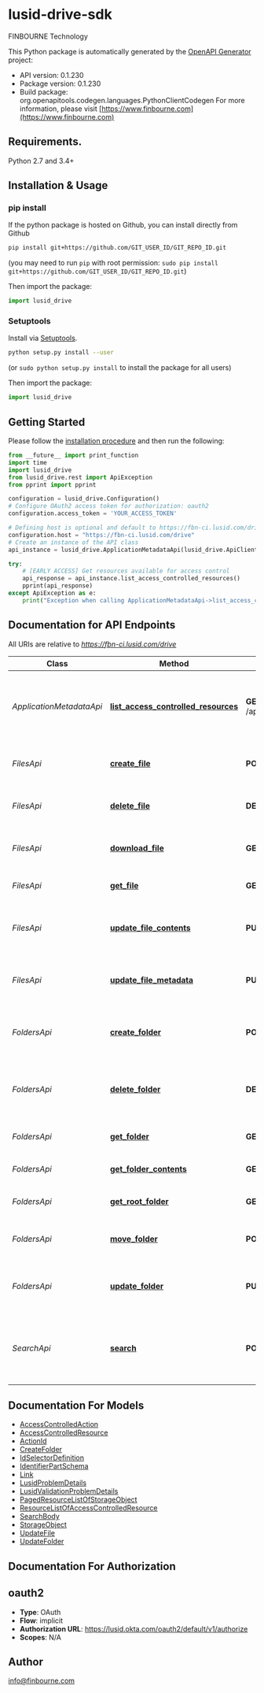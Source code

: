 # lusid-drive-sdk
FINBOURNE Technology

This Python package is automatically generated by the [OpenAPI Generator](https://openapi-generator.tech) project:

- API version: 0.1.230
- Package version: 0.1.230
- Build package: org.openapitools.codegen.languages.PythonClientCodegen
For more information, please visit [https://www.finbourne.com](https://www.finbourne.com)

## Requirements.

Python 2.7 and 3.4+

## Installation & Usage
### pip install

If the python package is hosted on Github, you can install directly from Github

```sh
pip install git+https://github.com/GIT_USER_ID/GIT_REPO_ID.git
```
(you may need to run `pip` with root permission: `sudo pip install git+https://github.com/GIT_USER_ID/GIT_REPO_ID.git`)

Then import the package:
```python
import lusid_drive 
```

### Setuptools

Install via [Setuptools](http://pypi.python.org/pypi/setuptools).

```sh
python setup.py install --user
```
(or `sudo python setup.py install` to install the package for all users)

Then import the package:
```python
import lusid_drive
```

## Getting Started

Please follow the [installation procedure](#installation--usage) and then run the following:

```python
from __future__ import print_function
import time
import lusid_drive
from lusid_drive.rest import ApiException
from pprint import pprint

configuration = lusid_drive.Configuration()
# Configure OAuth2 access token for authorization: oauth2
configuration.access_token = 'YOUR_ACCESS_TOKEN'

# Defining host is optional and default to https://fbn-ci.lusid.com/drive
configuration.host = "https://fbn-ci.lusid.com/drive"
# Create an instance of the API class
api_instance = lusid_drive.ApplicationMetadataApi(lusid_drive.ApiClient(configuration))

try:
    # [EARLY ACCESS] Get resources available for access control
    api_response = api_instance.list_access_controlled_resources()
    pprint(api_response)
except ApiException as e:
    print("Exception when calling ApplicationMetadataApi->list_access_controlled_resources: %s\n" % e)

```

## Documentation for API Endpoints

All URIs are relative to *https://fbn-ci.lusid.com/drive*

Class | Method | HTTP request | Description
------------ | ------------- | ------------- | -------------
*ApplicationMetadataApi* | [**list_access_controlled_resources**](docs/ApplicationMetadataApi.md#list_access_controlled_resources) | **GET** /api/metadata/access/resources | [EARLY ACCESS] Get resources available for access control
*FilesApi* | [**create_file**](docs/FilesApi.md#create_file) | **POST** /api/files | [BETA] Uploads a file to Lusid Drive.
*FilesApi* | [**delete_file**](docs/FilesApi.md#delete_file) | **DELETE** /api/files/{id} | [BETA] Deletes a file from Drive.
*FilesApi* | [**download_file**](docs/FilesApi.md#download_file) | **GET** /api/files/{id}/contents | [BETA] Download the file from Drive.
*FilesApi* | [**get_file**](docs/FilesApi.md#get_file) | **GET** /api/files/{id} | [BETA] Get a file stored in Drive.
*FilesApi* | [**update_file_contents**](docs/FilesApi.md#update_file_contents) | **PUT** /api/files/{id}/contents | [BETA] Updates contents of a file in Drive.
*FilesApi* | [**update_file_metadata**](docs/FilesApi.md#update_file_metadata) | **PUT** /api/files/{id} | [BETA] Updates metadata for a file in Drive.
*FoldersApi* | [**create_folder**](docs/FoldersApi.md#create_folder) | **POST** /api/folders | [BETA] Create a new folder in LUSID Drive
*FoldersApi* | [**delete_folder**](docs/FoldersApi.md#delete_folder) | **DELETE** /api/folders/{id} | [BETA] Delete a specified folder and all subfolders
*FoldersApi* | [**get_folder**](docs/FoldersApi.md#get_folder) | **GET** /api/folders/{id} | [BETA] Get metadata of folder
*FoldersApi* | [**get_folder_contents**](docs/FoldersApi.md#get_folder_contents) | **GET** /api/folders/{id}/contents | [BETA] List contents of a folder
*FoldersApi* | [**get_root_folder**](docs/FoldersApi.md#get_root_folder) | **GET** /api/folders | [BETA] List contents of root folder
*FoldersApi* | [**move_folder**](docs/FoldersApi.md#move_folder) | **POST** /api/folders/{id} | [BETA] Move files to specified folder
*FoldersApi* | [**update_folder**](docs/FoldersApi.md#update_folder) | **PUT** /api/folders/{id} | [BETA] Update an existing folder&#39;s name, path
*SearchApi* | [**search**](docs/SearchApi.md#search) | **POST** /api/search | [BETA] Search for a file or folder with a given name and path


## Documentation For Models

 - [AccessControlledAction](docs/AccessControlledAction.md)
 - [AccessControlledResource](docs/AccessControlledResource.md)
 - [ActionId](docs/ActionId.md)
 - [CreateFolder](docs/CreateFolder.md)
 - [IdSelectorDefinition](docs/IdSelectorDefinition.md)
 - [IdentifierPartSchema](docs/IdentifierPartSchema.md)
 - [Link](docs/Link.md)
 - [LusidProblemDetails](docs/LusidProblemDetails.md)
 - [LusidValidationProblemDetails](docs/LusidValidationProblemDetails.md)
 - [PagedResourceListOfStorageObject](docs/PagedResourceListOfStorageObject.md)
 - [ResourceListOfAccessControlledResource](docs/ResourceListOfAccessControlledResource.md)
 - [SearchBody](docs/SearchBody.md)
 - [StorageObject](docs/StorageObject.md)
 - [UpdateFile](docs/UpdateFile.md)
 - [UpdateFolder](docs/UpdateFolder.md)


## Documentation For Authorization


## oauth2

- **Type**: OAuth
- **Flow**: implicit
- **Authorization URL**: https://lusid.okta.com/oauth2/default/v1/authorize
- **Scopes**: N/A


## Author

info@finbourne.com


